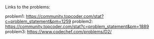 Links to the problems:

problem1: https://community.topcoder.com/stat?c=problem_statement&pm=1259
problem2: https://community.topcoder.com/stat?c=problem_statement&pm=1889
problem3: https://www.codechef.com/problems/D2/
